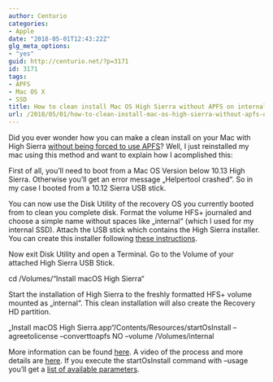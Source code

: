 ```yaml
---
author: Centurio
categories:
- Apple
date: "2018-05-01T12:43:22Z"
glg_meta_options:
- "yes"
guid: http://centurio.net/?p=3171
id: 3171
tags:
- APFS
- Mac OS X
- SSD
title: How to clean install Mac OS High Sierra without APFS on internal SSD
url: /2018/05/01/how-to-clean-install-mac-os-high-sierra-without-apfs-on-internal-ssd/
---
```

Did you ever wonder how you can make a clean install on your Mac with High Sierra [without being forced to use APFS](http://osxdaily.com/2017/10/17/how-skip-apfs-macos-high-sierra/)? Well, I just reinstalled my mac using this method and want to explain how I acomplished this:

First of all, you&#8217;ll need to boot from a Mac OS Version below 10.13 High Sierra. Otherwise you&#8217;ll get an error message &#8222;Helpertool crashed&#8220;. So in my case I booted from a 10.12 Sierra USB stick.

You can now use the Disk Utility of the recovery OS you currently booted from to clean you complete disk. Format the volume HFS+ journaled and choose a simple name without spaces like &#8222;internal&#8220; (which I used for my internal SSD). Attach the USB stick which contains the High Sierra installer. You can create this installer following [these instructions](https://support.apple.com/en-us/HT201372).

Now exit Disk Utility and open a Terminal. Go to the Volume of your attached High Sierra USB Stick.

cd /Volumes/&#8220;Install macOS High Sierra&#8220;

Start the installation of High Sierra to the freshly formatted HFS+ volume mounted as &#8222;internal&#8220;. This clean installation will also create the Recovery HD partition.

&#8222;Install macOS High Sierra.app&#8220;/Contents/Resources/startOsInstall &#8211;agreetolicense &#8211;converttoapfs NO &#8211;volume /Volumes/internal

More information can be found [here](https://www.tonymacx86.com/threads/guide-avoid-apfs-conversion-on-high-sierra-update-or-fresh-install.232855/). A video of the process and more details are [here](https://derflounder.wordpress.com/2017/09/26/using-the-macos-high-sierra-os-installers-startosinstall-tool-to-avoid-apfs-conversion/). If you execute the startOsInstall command with &#8211;usage you&#8217;ll get a [list of available parameters](https://apple.stackexchange.com/questions/299726/how-to-prevent-conversion-to-apfs-on-high-sierra-install).

&nbsp;